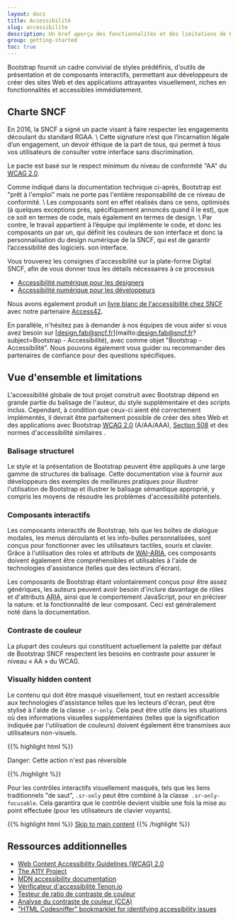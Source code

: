 ```yaml
---
layout: docs
title: Accessibilité
slug: accessibilite
description: Un bref aperçu des fonctionnalités et des limitations de Bootstrap pour la création de contenu accessible.
group: getting-started
toc: true
---
```


Bootstrap fournit un cadre convivial de styles prédéfinis, d'outils de présentation et de composants interactifs, permettant aux développeurs de créer des sites Web et des applications attrayantes visuellement, riches en fonctionnalités et accessibles immédiatement.

## Charte SNCF

En 2016, la SNCF a signé un pacte visant à faire respecter les engagements découlant du standard RGAA. \\
Cette signature n’est que l’incarnation légale d’un engagement, un devoir éthique de la part de tous, qui permet à tous vos utilisateurs de consulter votre interface sans discrimination.

Le pacte est basé sur le respect minimum du niveau de conformité "AA" du [<abbr title="Web Content Accessibility Guidelines">WCAG</abbr> 2.0](https://www.w3.org/TR/WCAG20).

Comme indiqué dans la documentation technique ci-après, Bootstrap est "prêt à l'emploi" mais ne porte pas l'entière responsabilité de ce niveau de conformité. \\
Les composants sont en effet réalisés dans ce sens, optimisés (à quelques exceptions près, spécifiquement annoncés quand il le est), que ce soit en termes de code, mais également en termes de design. \\
Par contre, le travail appartient à l’équipe qui implémente le code, et donc les composants un par un, qui définit les couleurs de son interface et donc la personnalisation du design numérique de la SNCF, qui est de garantir l’accessibilité des logiciels. son interface.

Vous trouverez les consignes d'accessibilité sur la plate-forme Digital SNCF, afin de vous donner tous les détails nécessaires à ce processus

- [Accessibilité numérique pour les designers](https://www.digital.sncf.com/ressources/accessibilite-numerique-design)
- [Accessibilité numérique pour les développeurs](https://www.digital.sncf.com/ressources/accessibilite-numerique-developpement)

Nous avons également produit un [livre blanc de l'accessibilité chez SNCF](https://www.digital.sncf.com/system/files/document/livre_blanc_initiation_a_laccessibilite_numerique.pdf) avec notre partenaire [Access42](https://access42.net/).

En parallèle, n'hésitez pas à demander à nos équipes de vous aider si vous avez besoin sur [design.fab@sncf.fr](mailto:design.fab@sncf.fr?subject=Bootstrap - Accessibilité), avec comme objet "Bootstrap - Accessibilité".
Nous pouvons également vous guider ou recommander des partenaires de confiance pour des questions spécifiques.

## Vue d'ensemble et limitations

L'accessibilité globale de tout projet construit avec Bootstrap dépend en grande partie du balisage de l'auteur, du style supplémentaire et des scripts inclus. Cependant, à condition que ceux-ci aient été correctement implémentés, il devrait être parfaitement possible de créer des sites Web et des applications avec Bootstrap [<abbr title="Web Content Accessibility Guidelines">WCAG</abbr> 2.0](https://www.w3.org/TR/WCAG20/) (A/AA/AAA), [Section 508](https://www.section508.gov/) et des normes d'accessibilité similaires .

### Balisage structurel

Le style et la présentation de Bootstrap peuvent être appliqués à une large gamme de structures de balisage. Cette documentation vise à fournir aux développeurs des exemples de meilleures pratiques pour illustrer l'utilisation de Bootstrap et illustrer le balisage sémantique approprié, y compris les moyens de résoudre les problèmes d'accessibilité potentiels.

### Composants interactifs

Les composants interactifs de Bootstrap, tels que les boîtes de dialogue modales, les menus déroulants et les info-bulles personnalisées, sont conçus pour fonctionner avec les utilisateurs tactiles, souris et clavier. Grâce à l'utilisation des roles et attributs de [<abbr title="Web Accessibility Initiative">WAI</abbr>-<abbr title="Accessible Rich Internet Applications">ARIA</abbr>](https://www.w3.org/WAI/intro/aria), ces composants doivent également être compréhensibles et utilisables à l'aide de technologies d'assistance (telles que des lecteurs d'écran).

Les composants de Bootstrap étant volontairement conçus pour être assez génériques, les auteurs peuvent avoir besoin d'inclure davantage de rôles et d'attributs <abbr title = "Applications Internet riches accessibles">ARIA</abbr>, ainsi que le comportement JavaScript, pour en préciser la nature. et la fonctionnalité de leur composant. Ceci est généralement noté dans la documentation.


### Contraste de couleur

La plupart des couleurs qui constituent actuellement la palette par défaut de Bootstrap SNCF respectent les besoins en contraste pour assurer le niveau « AA » du WCAG.

### Visually hidden content

Le contenu qui doit être masqué visuellement, tout en restant accessible aux technologies d'assistance telles que les lecteurs d'écran, peut être stylisé à l'aide de la classe `.sr-only`. Cela peut être utile dans les situations où des informations visuelles supplémentaires (telles que la signification indiquée par l'utilisation de couleurs) doivent également être transmises aux utilisateurs non-visuels.

{{% highlight html %}}
<p class="text-danger">
  <span class="sr-only">Danger: </span>
  Cette action n'est pas réversible
</p>
{{% /highlight %}}

Pour les contrôles interactifs visuellement masqués, tels que les liens traditionnels "de saut", `.sr-only` peut être combiné à la classe` .sr-only-focusable`. Cela garantira que le contrôle devient visible une fois la mise au point effectuée (pour les utilisateurs de clavier voyants).

{{% highlight html %}}
<a class="sr-only sr-only-focusable" href="#content">Skip to main content</a>
{{% /highlight %}}

## Ressources additionnelles

- [Web Content Accessibility Guidelines (WCAG) 2.0](https://www.w3.org/TR/WCAG20/)
- [The A11Y Project](http://a11yproject.com/)
- [MDN accessibility documentation](https://developer.mozilla.org/en-US/docs/Web/Accessibility)
- [Vérificateur d'accessibilité Tenon.io](https://tenon.io/)
- [Testeur de ratio de contraste de couleur](https://contrast-ratio.com/)
- [Analyse du contraste de couleur (CCA)](https://developer.paciellogroup.com/resources/contrastanalyser/)
- ["HTML Codesniffer" bookmarklet for identifying accessibility issues](https://github.com/squizlabs/HTML_CodeSniffer)
